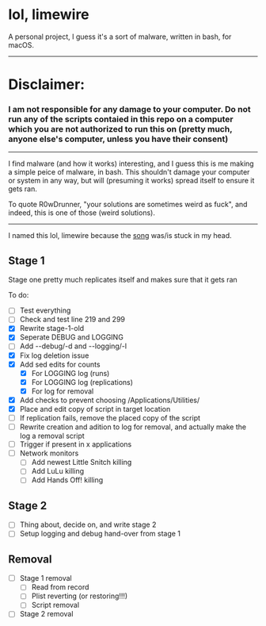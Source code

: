 # lol, limewire
A personal project, I guess it's a sort of malware, written in bash, for macOS.

---

# Disclaimer:
### I am not responsible for any damage to your computer. Do not run any of the scripts contaied in this repo on a computer which you are not authorized to run this on (pretty much, anyone else's computer, unless you have their consent)

---

I find malware (and how it works) interesting, and I guess this is me making a simple peice of malware, in bash. This shouldn't damage your computer or system in any way, but will (presuming it works) spread itself to ensure it gets ran.

To quote R0wDrunner, "your solutions are sometimes weird as fuck", and indeed, this is one of those (weird solutions).

---

I named this lol, limewire because the [song](https://www.youtube.com/watch?v=SAp0xO-LwFs) was/is stuck in my head.

## Stage 1
Stage one pretty much replicates itself and makes sure that it gets ran

To do:
- [ ] Test everything
- [ ] Check and test line 219 and 299
- [x] Rewrite stage-1-old
- [x] Seperate DEBUG and LOGGING
- [ ] Add --debug/-d and --logging/-l
- [x] Fix log deletion issue
- [x] Add sed edits for counts 
  - [x] For LOGGING log (runs)
  - [x] For LOGGING log (replications)
  - [x] For log for removal
- [x] Add checks to prevent choosing /Applications/Utilities/
- [x] Place and edit copy of script in target location
- [ ] If replication fails, remove the placed copy of the script
- [ ] Rewrite creation and adition to log for removal, and actually make the log a removal script
- [ ] Trigger if present in x applications
- [ ] Network monitors
  - [ ] Add newest Little Snitch killing
  - [ ] Add LuLu killing
  - [ ] Add Hands Off! killing

## Stage 2
- [ ] Thing about, decide on, and write stage 2
- [ ] Setup logging and debug hand-over from stage 1

## Removal
- [ ] Stage 1 removal
  - [ ] Read from record
  - [ ] Plist reverting (or restoring!!!)
  - [ ] Script removal
- [ ] Stage 2 removal
